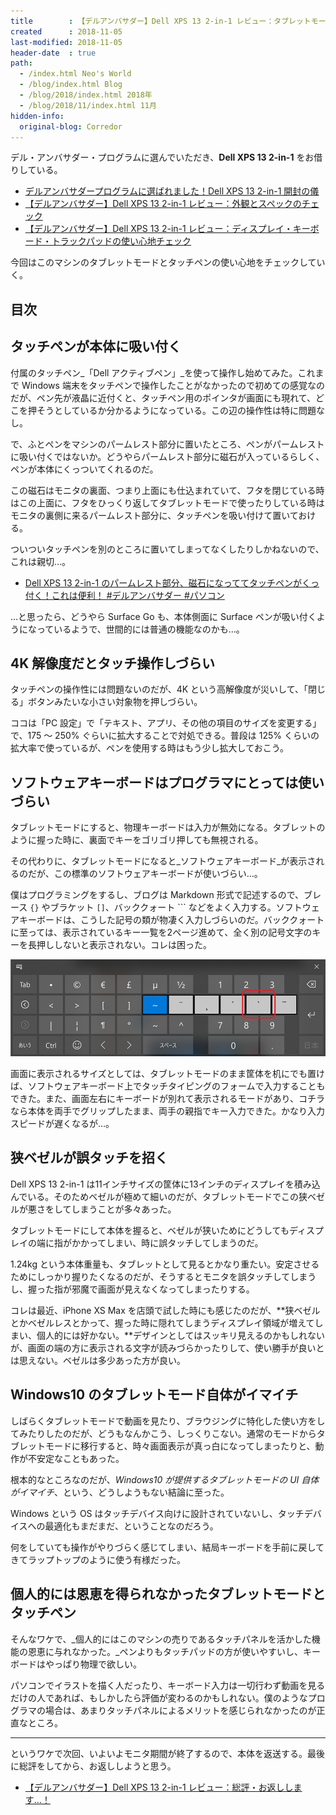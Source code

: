 ```yaml
---
title        : 【デルアンバサダー】Dell XPS 13 2-in-1 レビュー：タブレットモードとタッチペンの使い心地チェック
created      : 2018-11-05
last-modified: 2018-11-05
header-date  : true
path:
  - /index.html Neo's World
  - /blog/index.html Blog
  - /blog/2018/index.html 2018年
  - /blog/2018/11/index.html 11月
hidden-info:
  original-blog: Corredor
---
```


デル・アンバサダー・プログラムに選んでいただき、**Dell XPS 13 2-in-1** をお借りしている。

- [デルアンバサダープログラムに選ばれました！Dell XPS 13 2-in-1 開封の儀](/blog/2018/10/07-01.html)
- [【デルアンバサダー】Dell XPS 13 2-in-1 レビュー：外観とスペックのチェック](/blog/2018/10/11-01.html)
- [【デルアンバサダー】Dell XPS 13 2-in-1 レビュー：ディスプレイ・キーボード・トラックパッドの使い心地チェック](/blog/2018/10/16-03.html)

今回はこのマシンのタブレットモードとタッチペンの使い心地をチェックしていく。

## 目次

## タッチペンが本体に吸い付く

付属のタッチペン_「Dell アクティブペン」_を使って操作し始めてみた。これまで Windows 端末をタッチペンで操作したことがなかったので初めての感覚なのだが、ペン先が液晶に近付くと、タッチペン用のポインタが画面にも現れて、どこを押そうとしているか分かるようになっている。この辺の操作性は特に問題なし。

で、ふとペンをマシンのパームレスト部分に置いたところ、ペンがパームレストに吸い付くではないか。どうやらパームレスト部分に磁石が入っているらしく、ペンが本体にくっついてくれるのだ。

この磁石はモニタの裏面、つまり上面にも仕込まれていて、フタを閉じている時はこの上面に、フタをひっくり返してタブレットモードで使ったりしている時はモニタの裏側に来るパームレスト部分に、タッチペンを吸い付けて置いておける。

ついついタッチペンを別のところに置いてしまってなくしたりしかねないので、これは親切…。

- [Dell XPS 13 2-in-1 のパームレスト部分、磁石になっててタッチペンがくっ付く！これは便利！ #デルアンバサダー #パソコン](https://www.instagram.com/p/Bo1JzbnBiG1/)

…と思ったら、どうやら Surface Go も、本体側面に Surface ペンが吸い付くようになっているようで、世間的には普通の機能なのかも…。

## 4K 解像度だとタッチ操作しづらい

タッチペンの操作性には問題ないのだが、4K という高解像度が災いして、「閉じる」ボタンみたいな小さい対象物を押しづらい。

ココは「PC 設定」で「テキスト、アプリ、その他の項目のサイズを変更する」で、175 ～ 250% ぐらいに拡大することで対処できる。普段は 125% くらいの拡大率で使っているが、ペンを使用する時はもう少し拡大しておこう。

## ソフトウェアキーボードはプログラマにとっては使いづらい

タブレットモードにすると、物理キーボードは入力が無効になる。タブレットのように握った時に、裏面でキーをゴリゴリ押しても無視される。

その代わりに、タブレットモードになると_ソフトウェアキーボード_が表示されるのだが、この標準のソフトウェアキーボードが使いづらい…。

僕はプログラミングをするし、ブログは Markdown 形式で記述するので、ブレース `{}` やブラケット `[]`、バッククォート `\`` などをよく入力する。ソフトウェアキーボードは、こうした記号の類が物凄く入力しづらいのだ。バッククォートに至っては、表示されているキー一覧を2ページ進めて、全く別の記号文字のキーを長押ししないと表示されない。コレは困った。

![バッククォートはココ](05-02-01.png)

画面に表示されるサイズとしては、タブレットモードのまま筐体を机にでも置けば、ソフトウェアキーボード上でタッチタイピングのフォームで入力することもできた。また、画面左右にキーボードが別れて表示されるモードがあり、コチラなら本体を両手でグリップしたまま、両手の親指でキー入力できた。かなり入力スピードが遅くなるが…。

## 狭ベゼルが誤タッチを招く

Dell XPS 13 2-in-1 は11インチサイズの筐体に13インチのディスプレイを積み込んでいる。そのためベゼルが極めて細いのだが、タブレットモードでこの狭ベゼルが悪さをしてしまうことが多々あった。

タブレットモードにして本体を握ると、ベゼルが狭いためにどうしてもディスプレイの端に指がかかってしまい、時に誤タッチしてしまうのだ。

1.24kg という本体重量も、タブレットとして見るとかなり重たい。安定させるためにしっかり握りたくなるのだが、そうするとモニタを誤タッチしてしまうし、握った指が邪魔で画面が見えなくなってしまったりする。

コレは最近、iPhone XS Max を店頭で試した時にも感じたのだが、**狭ベゼルとかベゼルレスとかって、握った時に隠れてしまうディスプレイ領域が増えてしまい、個人的には好かない。**デザインとしてはスッキリ見えるのかもしれないが、画面の端の方に表示される文字が読みづらかったりして、使い勝手が良いとは思えない。ベゼルは多少あった方が良い。

## Windows10 のタブレットモード自体がイマイチ

しばらくタブレットモードで動画を見たり、ブラウジングに特化した使い方をしてみたりしたのだが、どうもなんかこう、しっくりこない。通常のモードからタブレットモードに移行すると、時々画面表示が真っ白になってしまったりと、動作が不安定なこともあった。

根本的なところなのだが、_Windows10 が提供するタブレットモードの UI 自体がイマイチ_、という、どうしようもない結論に至った。

Windows という OS はタッチデバイス向けに設計されていないし、タッチデバイスへの最適化もまだまだ、ということなのだろう。

何をしていても操作がやりづらく感じてしまい、結局キーボードを手前に戻してきてラップトップのように使う有様だった。

## 個人的には恩恵を得られなかったタブレットモードとタッチペン

そんなワケで、_個人的にはこのマシンの売りであるタッチパネルを活かした機能の恩恵に与れなかった。_ペンよりもタッチパッドの方が使いやすいし、キーボードはやっぱり物理で欲しい。

パソコンでイラストを描く人だったり、キーボード入力は一切行わず動画を見るだけの人であれば、もしかしたら評価が変わるのかもしれない。僕のようなプログラマの場合は、あまりタッチパネルによるメリットを感じられなかったのが正直なところ。

---

というワケで次回、いよいよモニタ期間が終了するので、本体を返送する。最後に総評をしてから、お返ししようと思う。

- [【デルアンバサダー】Dell XPS 13 2-in-1 レビュー：総評・お返しします…！](/blog/2018/11/06-02.html)
